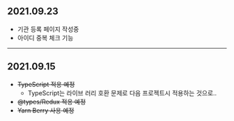 ## 2021.09.23
- 기관 등록 페이지 작성중
- 아이디 중복 체크 기능
---

## 2021.09.15
- ~~TypeScript 적용 예정~~
  - TypeScript는 라이브 러리 호환 문제로 다음 프로젝트시 적용하는 것으로..
- ~~@types/Redux 적용 예정~~
- ~~Yarn Berry 사용 예정~~
